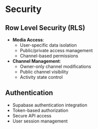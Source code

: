 # Security

## Row Level Security (RLS)
- **Media Access**:
  - User-specific data isolation
  - Public/private access management
  - Channel-based permissions
- **Channel Management**:
  - Owner-only channel modifications
  - Public channel visibility
  - Activity state control

## Authentication
- Supabase authentication integration
- Token-based authorization
- Secure API access
- User session management
